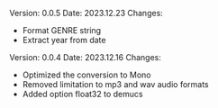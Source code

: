 Version: 0.0.5
Date: 2023.12.23
Changes:
- Format GENRE string
- Extract year from date

Version: 0.0.4
Date: 2023.12.16
Changes:
- Optimized the conversion to Mono
- Removed limitation to mp3 and wav audio formats
- Added option float32 to demucs